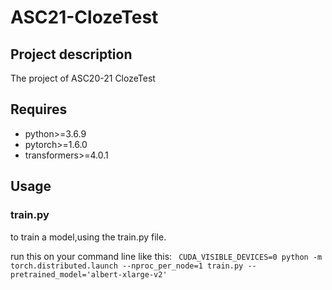 # ASC21-ClozeTest
## Project description
The project of ASC20-21 ClozeTest
## Requires
- python>=3.6.9
- pytorch>=1.6.0
- transformers>=4.0.1
## Usage
### train.py
to train a model,using the train.py file.

run this on your command line like this:
 ` CUDA_VISIBLE_DEVICES=0 python -m torch.distributed.launch --nproc_per_node=1 train.py --pretrained_model='albert-xlarge-v2'`
